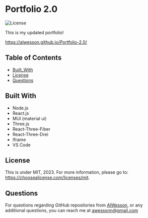 # Portfolio 2.0

 ![License](https://img.shields.io/badge/license-MIT-yellow.svg)

 This is my updated portfolio!

 https://alwesson.github.io/Portfolio-2.0/

## Table of Contents
 - [Built_With](#Built_With)
 - [License](#License)
 - [Questions](#Questions)

## Built With
- Node.js
- React.js
- MUI (material ui)
- Three.js
- React-Three-Fiber
- React-Three-Drei
- Iframe
- VS Code


## License

  This is under MIT, 2023. For more information, please go to: https://choosealicense.com/licenses/mit.

  

 ## Questions 

  For questions regarding GitHub repositories from [AlWesson](https://github.com/AlWesson), or any additional questions, you can reach me at awessonn@gmail.com
